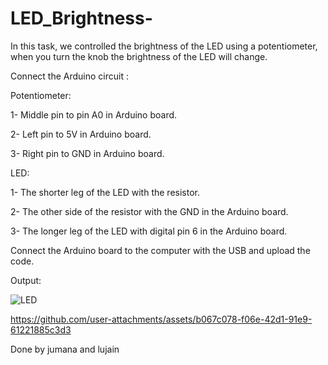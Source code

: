 # LED_Brightness-

In this task, we controlled the brightness of the LED using a potentiometer, when you turn the knob the brightness of the LED will change.

Connect the Arduino circuit :

Potentiometer:

1- Middle pin to pin A0 in Arduino board.

2- Left pin to 5V in Arduino board.

3- Right pin to GND in Arduino board.

LED:

1- The shorter leg of the LED with the resistor.

2- The other side of the resistor with the GND in the Arduino board.

3- The longer leg of the LED with digital pin 6 in the Arduino board.

Connect the Arduino board to the computer with the USB and upload the code.

Output:

![LED](https://github.com/user-attachments/assets/6b98fc87-0bff-41ee-9e57-b7376f45c198)

https://github.com/user-attachments/assets/b067c078-f06e-42d1-91e9-61221885c3d3


Done by jumana and lujain
